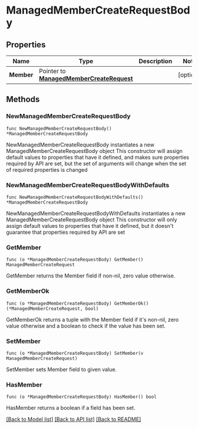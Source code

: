 # ManagedMemberCreateRequestBody

## Properties

Name | Type | Description | Notes
------------ | ------------- | ------------- | -------------
**Member** | Pointer to [**ManagedMemberCreateRequest**](ManagedMemberCreateRequest.md) |  | [optional] 

## Methods

### NewManagedMemberCreateRequestBody

`func NewManagedMemberCreateRequestBody() *ManagedMemberCreateRequestBody`

NewManagedMemberCreateRequestBody instantiates a new ManagedMemberCreateRequestBody object
This constructor will assign default values to properties that have it defined,
and makes sure properties required by API are set, but the set of arguments
will change when the set of required properties is changed

### NewManagedMemberCreateRequestBodyWithDefaults

`func NewManagedMemberCreateRequestBodyWithDefaults() *ManagedMemberCreateRequestBody`

NewManagedMemberCreateRequestBodyWithDefaults instantiates a new ManagedMemberCreateRequestBody object
This constructor will only assign default values to properties that have it defined,
but it doesn't guarantee that properties required by API are set

### GetMember

`func (o *ManagedMemberCreateRequestBody) GetMember() ManagedMemberCreateRequest`

GetMember returns the Member field if non-nil, zero value otherwise.

### GetMemberOk

`func (o *ManagedMemberCreateRequestBody) GetMemberOk() (*ManagedMemberCreateRequest, bool)`

GetMemberOk returns a tuple with the Member field if it's non-nil, zero value otherwise
and a boolean to check if the value has been set.

### SetMember

`func (o *ManagedMemberCreateRequestBody) SetMember(v ManagedMemberCreateRequest)`

SetMember sets Member field to given value.

### HasMember

`func (o *ManagedMemberCreateRequestBody) HasMember() bool`

HasMember returns a boolean if a field has been set.


[[Back to Model list]](../README.md#documentation-for-models) [[Back to API list]](../README.md#documentation-for-api-endpoints) [[Back to README]](../README.md)


